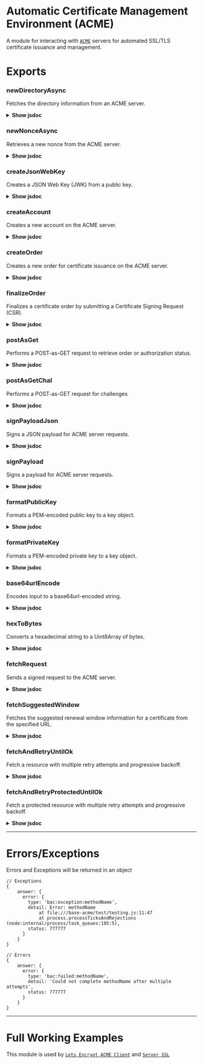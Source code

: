 # Automatic Certificate Management Environment (ACME)

A module for interacting with [`ACME`](https://datatracker.ietf.org/doc/html/rfc8555) servers for automated SSL/TLS certificate issuance and management.

# Exports

### newDirectoryAsync

Fetches the directory information from an ACME server.

<details>
<summary><b>Show jsdoc</b></summary>

```javascript
/**
 * Fetches the directory information from an ACME server.
 * @async
 * 
 * @param {string} mainDirectoryUrl - The URL of the ACME server's directory endpoint
 * 
 * @returns {Promise<Object>} An object containing the directory information or an error
 * @property {Object|null} answer.directory - The parsed directory JSON or null
 * @property {Response} [answer.error] - The error response if the request was unsuccessful
 */
export async function newDirectory(mainDirectoryUrl) { /*...*/ }
```

</details>

### newNonceAsync

Retrieves a new nonce from the ACME server.

<details>
<summary><b>Show jsdoc</b></summary>

```javascript
/**
 * Retrieves a new nonce from the ACME server.
 * @async
 * 
 * @param {string} [newNonceUrl] - Optional URL to fetch a new nonce. If not provided, it will be retrieved from the directory.
 * 
 * @returns {Promise<Object>} An object containing the nonce or error details
 * @property {string} nonce - A new replay nonce for subsequent requests
 * @property {Object} [answer.error] - The error response if the request was unsuccessful
 */
export async function newNonce(newNonceUrl) { /*...*/ }
```

</details>

### createJsonWebKey

Creates a JSON Web Key (JWK) from a public key.

<details>
<summary><b>Show jsdoc</b></summary>

```javascript
/**
 * Creates a JSON Web Key (JWK) from a public key.
 * @async
 * 
 * @param {Object} publicKey - The public key to convert to JWK format
 * 
 * @returns {Promise<Object>} An object containing the JWK and its thumbprint
 * @property {Object} key - The JSON Web Key representation
 * @property {string} print - Base64URL encoded thumbprint of the key
 */
export async function createJsonWebKey(publicKey) { /*...*/ }
```

</details>

### createAccount

Creates a new account on the ACME server.

<details>
<summary><b>Show jsdoc</b></summary>

```javascript
/**
 * Creates a new account on the ACME server.
 * @async
 * 
 * @param {string} nonce - The replay nonce from the server
 * @param {string} newAccountUrl - The URL for creating a new account
 * @param {Object} privateKey - The private key for signing the request
 * @param {Object} jsonWebKey - The JSON Web Key representing the account's public key
 * @param {Object} acmeDirectory - The ACME directory containing URLs for ACME operations
 * 
 * @returns {Promise<Object>} An object containing the account creation result
 * @property {Object} answer - Contains account details or error information
 * @property {Object|null} [answer.account] - The created account details
 * @property {string} [answer.location] - The location URL of the created account
 * @property {Object} [answer.error] - Error details if account creation fails
 * @property {string} nonce - A new replay nonce for subsequent requests
 */
export async function createAccount(nonce, newAccountUrl, privateKey, jsonWebKey) { /*...*/ }
```

</details>

### createOrder

Creates a new order for certificate issuance on the ACME server.

<details>
<summary><b>Show jsdoc</b></summary>

```javascript
/**
 * Creates a new order for certificate issuance on the ACME server.
 * @async
 * 
 * @param {string} kid - Key Identifier for the account
 * @param {string} nonce - The replay nonce from the server
 * @param {Object} privateKey - The private key for signing the request
 * @param {string[]} identifiers - Domain names to be included in the certificate
 * @param {Object} acmeDirectory - The ACME directory containing URLs for ACME operations
 * 
 * @returns {Promise<Object>} An object containing the order creation result
 * @property {Object} answer - Contains order details or error information
 * @property {Object|null} [answer.order] - The created order details
 * @property {string} [answer.location] - The location URL of the created order
 * @property {Object} [answer.error] - Error details if order creation fails
 * @property {string} nonce - A new replay nonce for subsequent requests
 */
export async function createOrder(kid, nonce, privateKey, newOrderUrl, identifiers) { /*...*/ }
```

</details>

### finalizeOrder

Finalizes a certificate order by submitting a Certificate Signing Request (CSR).

<details>
<summary><b>Show jsdoc</b></summary>

```javascript
/**
 * Finalizes a certificate order by submitting a Certificate Signing Request (CSR).
 * @async
 * 
 * @param {string} commonName - The primary domain name for the certificate
 * @param {string} kid - Key Identifier for the account
 * @param {string} nonce - The replay nonce from the server
 * @param {Object} privateKey - The private key for signing the request
 * @param {Object} publicKeySign - Public key used for signing the CSR
 * @param {Object} privateKeySign - Private key used for signing the CSR
 * @param {string} finalizeUrl - The URL for finalizing the order
 * @param {Object} acmeDirectory - The ACME directory containing URLs for ACME operations
 * @param {string[]} dnsNames - Additional DNS names to be included in the certificate
 * 
 * @returns {Promise<Object>} An object containing the order finalization result
 * @property {Object} answer - Contains finalization details or error information
 * @property {Object|null} [answer.get] - The finalized order details
 * @property {string} [answer.location] - The location URL of the finalized order
 * @property {Object} [answer.error] - Error details if finalization fails
 * @property {string} nonce - A new replay nonce for subsequent requests
 */
export async function finalizeOrder(commonName, kid, nonce, privateKey, publicKeySign, privateKeySign, finalizeUrl, dnsNames) { /*...*/ }
```

</details>

### postAsGet

Performs a POST-as-GET request to retrieve order or authorization status.

<details>
<summary><b>Show jsdoc</b></summary>

```javascript
/**
 * Performs a POST-as-GET request to retrieve order or authorization status.
 * @async
 * 
 * @param {string} kid - Key Identifier for the account
 * @param {string} nonce - The replay nonce from the server
 * @param {Object} privateKey - The private key for signing the request
 * @param {string} url - The URL to retrieve status from
 * @param {Object} acmeDirectory - The ACME directory containing URLs for ACME operations
 * 
 * @returns {Promise<Object>} An object containing the retrieved information
 * @property {Object} answer - Contains retrieved details or error information
 * @property {Object|null} [answer.get] - The retrieved resource details
 * @property {string} [answer.location] - The location URL of the resource
 * @property {Object} [answer.error] - Error details if retrieval fails
 * @property {string} nonce - A new replay nonce for subsequent requests
 */
export async function postAsGet(kid, nonce, privateKey, url) { /*...*/ }
```

</details>

### postAsGetChal

Performs a POST-as-GET request for challenges

<details>
<summary><b>Show jsdoc</b></summary>

```javascript
/**
 * Performs a POST-as-GET request for challenges
 * @async
 * 
 * @param {string} kid - Key Identifier for the account
 * @param {string} nonce - The replay nonce from the server
 * @param {Object} privateKey - The private key for signing the request
 * @param {string} url - The URL to retrieve challenge details from
 * @param {Object} acmeDirectory - The ACME directory containing URLs for ACME operations
 * 
 * @returns {Promise<Object>} An object containing the challenge details
 * @property {Object} answer - Contains challenge details or error information
 * @property {Object|null} [answer.get] - The retrieved challenge details
 * @property {string} [answer.location] - The location URL of the challenge
 * @property {Object} [answer.error] - Error details if retrieval fails
 * @property {string} nonce - A new replay nonce for subsequent requests
 */
export async function postAsGetChal(kid, nonce, privateKey, url) { /*...*/ }
```

</details>

### signPayloadJson

Signs a JSON payload for ACME server requests.

<details>
<summary><b>Show jsdoc</b></summary>

```javascript
/**
 * Signs a JSON payload for ACME server requests.
 * @async
 * 
 * @param {Object} payload - The payload to be signed
 * @param {Object} protectedHeader - The protected header containing metadata
 * @param {Object} privateKey - The private key used for signing
 * 
 * @returns {Promise<string>} A JSON Web Signature (JWS) string
 */
export async function signPayloadJson(payload, protectedHeader, privateKey) { /*...*/ }
```

</details>

### signPayload

Signs a payload for ACME server requests.

<details>
<summary><b>Show jsdoc</b></summary>

```javascript
/**
 * Signs a payload for ACME server requests.
 * @async
 * 
 * @param {string|Object} payload - The payload to be signed
 * @param {Object} protectedHeader - The protected header containing metadata
 * @param {Object} privateKey - The private key used for signing
 * 
 * @returns {Promise<string>} A JSON Web Signature (JWS) string
 */
export async function signPayload(payload, protectedHeader, privateKey) { /*...*/ }
```

</details>

### formatPublicKey

Formats a PEM-encoded public key to a key object.

<details>
<summary><b>Show jsdoc</b></summary>

```javascript
/**
 * Formats a PEM-encoded public key to a key object.
 * 
 * @param {string} pem - The PEM-encoded public key
 * 
 * @returns {Object} A formatted public key object
 */
export function formatPublicKey(pem) { /*...*/ }
```

</details>

### formatPrivateKey

Formats a PEM-encoded private key to a key object.

<details>
<summary><b>Show jsdoc</b></summary>

```javascript
/**
 * Formats a PEM-encoded private key to a key object.
 * 
 * @param {string} pem - The PEM-encoded private key
 * 
 * @returns {Object} A formatted private key object
 */
export function formatPrivateKey(pem) { /*...*/ }
```

</details>

### base64urlEncode

Encodes input to a base64url-encoded string.

<details>
<summary><b>Show jsdoc</b></summary>

```javascript
/**
 * Encodes input to a base64url-encoded string.
 *
 * @param {string|Uint8Array} input - The input to encode
 * 
 * @returns {string} A base64url-encoded string
 */
export function base64urlEncode(input) { /*...*/ }
```

</details>

### hexToBytes

Converts a hexadecimal string to a Uint8Array of bytes.

<details>
<summary><b>Show jsdoc</b></summary>

```javascript
/**
 * Converts a hexadecimal string to a Uint8Array of bytes.
 * 
 * @param {string} hex - The hexadecimal string to convert. It should contain an even number of characters.
 * 
 * @returns {Uint8Array} A Uint8Array containing the byte values represented by the hexadecimal string.
 * @throws {Error} Throws an error if the input string has an odd length or contains invalid hexadecimal characters.
 */
export function hexToBytes(hex) { /*...*/ }
```

</details>

### fetchRequest

Sends a signed request to the ACME server.

<details>
<summary><b>Show jsdoc</b></summary>

```javascript
/**
 * Sends a signed request to the ACME server.
 * @async
 * 
 * @param {string} method - The HTTP method to use (e.g., 'GET', 'POST')
 * @param {string} url - The URL to send the request to
 * @param {string} signedData - The signed payload to send
 * 
 * @returns {Promise<Response>} The response from the server
 */
export async function fetchRequest(method, url, signedData) { /*...*/ }
```

</details>

### fetchSuggestedWindow

Fetches the suggested renewal window information for a certificate from the specified URL.

<details>
<summary><b>Show jsdoc</b></summary>

```javascript
/**
 * Fetches the suggested renewal window information for a certificate from the specified URL.
 * @async
 * 
 * @param {string} renewalInfoUrl - The base URL for fetching renewal information.
 * @param {string} aki- The Authority Key Identifier in hexadecimal format.
 * @param {string} serial - The serial number in hexadecimal format.
 * 
 * @returns {Promise<Object>} A promise that resolves to the parsed JSON of the suggested window
 * @property {Object} answer - Contains suggested window or error information
 * @property {Object} [answer.get] - The retrieved suggested window
 * @property {Object} [answer.error] - Error details if retrieval fails
 * 
 * @throws {Error} Throws an error if the fetch operation fails.
 */
export async function fetchSuggestedWindow(renewalInfoUrl, aki, serial) { /*...*/ }
```

</details>

### fetchAndRetryUntilOk

Fetch a resource with multiple retry attempts and progressive backoff.

<details>
<summary><b>Show jsdoc</b></summary>

```javascript
/**
 * Fetch a resource with multiple retry attempts and progressive backoff.
 * @async
 * 
 * @param {string|Request} fetchInput - The URL or Request object to fetch
 * @param {Object} init - optional fetch init object
 * @param {number} [attempts=6] - Maximum number of fetch attempts
 * 
 * @returns {Promise<Response|undefined>} The response or undefined if all attempts fail
 * 
 * @description
 * This function attempts to fetch a resource with the following characteristics:
 * - Starts with one fetch attempt
 * - Increments attempts progressively
 * - Implements an increasing delay between failed attempts (650ms * attempt number)
 * - Logs any caught exceptions
 * - Returns immediately on a successful (ok) response
 * - Returns the last response or undefined if all attempts are exhausted
 * 
 * @example
 * const response = await fetchAndRetyUntilOk('https://api.example.com/data');
 * if (response && response.ok) {
 *   const data = await response.json();
 *   // Process successful response
 * }
 */
export async function fetchAndRetryUntilOk(fetchInput, init, attempts = 6) { /*...*/ }
```

</details>

### fetchAndRetryProtectedUntilOk

Fetch a protected resource with multiple retry attempts and progressive backoff.

<details>
<summary><b>Show jsdoc</b></summary>

```javascript
/**
 * Fetch a protected resource with multiple retry attempts and progressive backoff.
 * @async
 *
 * @param {Object} payload - The payload to be sent with the request
 * @param {Object} protectedHeader - The protected header containing metadata for the request
 * @param {Object} privateKey - The private key for signing the request
 * @param {Object} acmeDirectory - The ACME directory containing URLs for ACME operations
 * @param {number} [attempts=6] - Maximum number of fetch attempts (default: 6)
 * 
 * @returns {Promise<Response|undefined>} The response or undefined if all attempts fail
 *
 * @description
 * This function attempts to fetch a protected resource with the following characteristics:
 * - Starts with one fetch attempt
 * - Increments attempts progressively
 * - Implements an increasing delay between failed attempts (650ms * attempt number)
 * - Logs any caught exceptions
 * - Returns immediately on a successful (ok) response
 * - Returns the last response or undefined if all attempts are exhausted
 *
 * @example
 * const response = await fetchAndRetryProtectedUntilOk(
 *   payload, 
 *   protectedHeader, 
 *   privateKey, 
 *   acmeDirectory
 * );
 * if (response && response.ok) {
 *   const data = await response.json();
 *   // Process successful response
 * }
 */
export async function fetchAndRetryProtectedUntilOk(payload, protectedHeader, privateKey, acmeDirectory, attempts = 3) { /*...*/ }
```

</details>

------

# Errors/Exceptions

Errors and Exceptions will be returned in an object

```
// Exceptions
{
    answer: {
      error: {
        type: 'bac:exception:methodName',
        detail: Error: methodName
            at file:///base-acme/test/testing.js:11:47
            at process.processTicksAndRejections (node:internal/process/task_queues:105:5),
        status: 777777
      }
    }
}

// Errors
{
    answer: {
      error: {
        type: 'bac:failed:methodName',
        detail: 'Could not complete methodName after multiple attempts',
        status: 777777
      }
    }
}
```

------

# Full Working Examples

This module is used by [`Lets Encrypt ACME Client`](https://github.com/FirstTimeEZ/acme) and [`Server SSL`](https://github.com/FirstTimeEZ/server-ssl)
